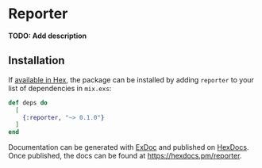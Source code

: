 # Reporter

**TODO: Add description**

## Installation

If [available in Hex](https://hex.pm/docs/publish), the package can be installed
by adding `reporter` to your list of dependencies in `mix.exs`:

```elixir
def deps do
  [
    {:reporter, "~> 0.1.0"}
  ]
end
```

Documentation can be generated with [ExDoc](https://github.com/elixir-lang/ex_doc)
and published on [HexDocs](https://hexdocs.pm). Once published, the docs can
be found at <https://hexdocs.pm/reporter>.

